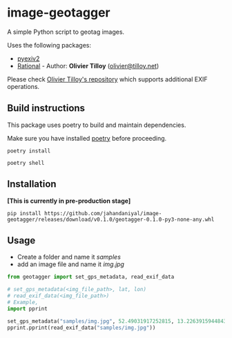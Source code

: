 # image-geotagger
A simple Python script to geotag images.

Uses the following packages:
- [pyexiv2](https://github.com/LeoHsiao1/pyexiv2)
- [Rational](https://github.com/escaped/pyexiv2/blob/69dd6448f9831bd826137b7519f9d797b23ab4ec/src/pyexiv2/utils.py#L170) - Author: **Olivier Tilloy** (olivier@tilloy.net)

Please check [Olivier Tilloy's repository](https://github.com/escaped/pyexiv2) which supports additional EXIF operations.

## Build instructions

This package uses poetry to build and maintain dependencies.

Make sure you have installed [poetry](https://python-poetry.org/docs/) before proceeding.

`poetry install`

`poetry shell`

## Installation
**[This is currently in pre-production stage]**

`pip install https://github.com/jahandaniyal/image-geotagger/releases/download/v0.1.0/geotagger-0.1.0-py3-none-any.whl`

## Usage
- Create a folder and name it *samples*
- add an image file and name it *img.jpg*

```python
from geotagger import set_gps_metadata, read_exif_data

# set_gps_metadata(<img_file_path>, lat, lon)
# read_exif_data(<img_file_path>)
# Example,
import pprint

set_gps_metadata("samples/img.jpg", 52.49031917252815, 13.226391594484367)
pprint.pprint(read_exif_data("samples/img.jpg"))

```